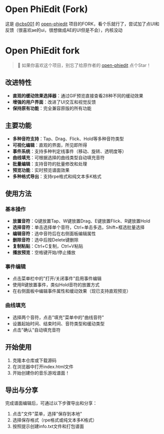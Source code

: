 # Open PhiEdit (Fork)

这是 [@cbs001](https://github.com/cbs001) 的 [open-phiedit](https://github.com/cbs001/open-phiedit) 项目的FORK，看个乐就行了，尝试加了点UI和反馈（很喜欢ae的ui，很想做成AE的UI但是不会），内核没动
# Open PhiEdit fork

> 🌟 如果你喜欢这个项目，别忘了给原作者的 [open-phiedit](https://github.com/cbs001/open-phiedit) 点个Star！

## 改进特性

- **直观的缓动效果选择器**：通过GIF预览直接查看28种不同的缓动效果
- **增强的用户界面**：改进了UI交互和视觉反馈
- **保持原有功能**：完全兼容原版的所有功能

## 主要功能

- **多种音符支持**：Tap、Drag、Flick、Hold等多种音符类型
- **可视化编辑**：直观的界面，所见即所得
- **事件系统**：支持多种判定线事件（移动、旋转、透明度等）
- **曲线填充**：可根据选择的曲线类型自动填充音符
- **批量编辑**：支持音符的批量修改和处理
- **预览功能**：实时预览谱面效果
- **多种格式导出**：支持rpe格式和纯文本多K格式

## 使用方法

### 基本操作
- **放置音符**：Q键放置Tap、W键放置Drag、E键放置Flick、R键放置Hold
- **选择音符**：单击选择单个音符，Ctrl+单击多选，Shift+框选批量选择
- **编辑音符**：选中音符后在右侧面板编辑属性
- **删除音符**：选中后按Delete键删除
- **复制粘贴**：Ctrl+C复制，Ctrl+V粘贴
- **播放预览**：空格键开始/停止播放

### 事件编辑
- 点击菜单栏中的"打开/关闭事件"启用事件编辑
- 使用R键放置事件，类似Hold音符的放置方式
- 在右侧面板中编辑事件属性和缓动效果（现已支持直观预览）

### 曲线填充
- 选择两个音符，点击"填充"菜单中的"曲线音符"
- 设置起始时间、结束时间、音符类型和缓动类型
- 点击"确认"自动填充音符

## 开始使用

1. 克隆本仓库或下载源码
2. 在浏览器中打开index.html文件
3. 开始创建你的音乐游戏谱面！

## 导出与分享

完成谱面编辑后，可通过以下步骤导出和分享：
1. 点击"文件"菜单，选择"保存到本地"
2. 选择保存格式（rpe格式或纯文本多K格式）
3. 按照提示创建info.txt文件和打包谱面

